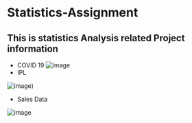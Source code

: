 # Statistics-Assignment
## This is statistics Analysis related Project information
* COVID 19 
![image](https://user-images.githubusercontent.com/93306571/143766668-86810744-5408-4205-809b-614e38a836bb.png)
* IPL
 
![image](https://user-images.githubusercontent.com/93306571/143766572-f8b700fb-7318-420f-9d7a-5225e6a69c03.png))
* Sales Data 

![image](https://user-images.githubusercontent.com/93306571/143766610-8e9f061e-e408-48c0-b377-691cd541d374.png)
